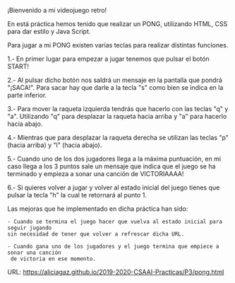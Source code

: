 
¡Bienvenido a mi videojuego retro!

En está práctica hemos tenido que realizar un PONG, utilizando HTML, CSS para
dar estilo y Java Script.

Para jugar a mi PONG existen varias teclas para realizar distintas funciones.

1.- En primer lugar para empezar a jugar tenemos que pulsar el botón START!

2.- Al pulsar dicho botón nos saldrá un mensaje en la pantalla que pondrá "¡SACA!".
Para sacar hay que darle a la tecla "s" como bien se indica en la parte inferior.

3.- Para mover la raqueta izquierda tendrás que hacerlo con las teclas "q" y "a".
Utilizando "q" para desplazar la raqueta hacia arriba y "a" para hacerlo hacia abajo.

4.- Mientras que para desplazar la raqueta derecha se utilizan las teclas "p" (hacia arriba)
y "l" (hacia abajo).

5.- Cuando uno de los dos jugadores llega a la máxima puntuación, en mi caso llega a los
3 puntos sale un mensaje que indica que el juego se ha terminado y empieza a sonar una
canción de VICTORIAAAA!

6.- Si quieres volver a jugar y volver al estado inicial del juego tienes que pulsar
la tecla "h" la cual te retornará al punto 1.


Las mejoras que he implementado en dicha práctica han sido:

    - Cuando se termina el juego hacer que vuelva al estado inicial para seguir jugando
    sin necesidad de tener que volver a refrescar dicha URL.

    - Cuando gana uno de los jugadores y el juego termina que empiece a sonar una canción
     de victoria en ese momento.


URL: https://aliciagaz.github.io/2019-2020-CSAAI-Practicas/P3/pong.html
